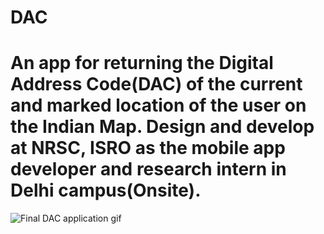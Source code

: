 # DAC
<!DOCTYPE html>
<html>
<body>
    <h1>
An app for returning the Digital Address Code(DAC) of the current and marked location of the user on the Indian Map. Design and develop at NRSC, ISRO as the mobile app developer and  research intern in Delhi campus(Onsite).
    </h1>
    <img src="/DAC.gif" alt="Final DAC application gif">
</body>
</html>
